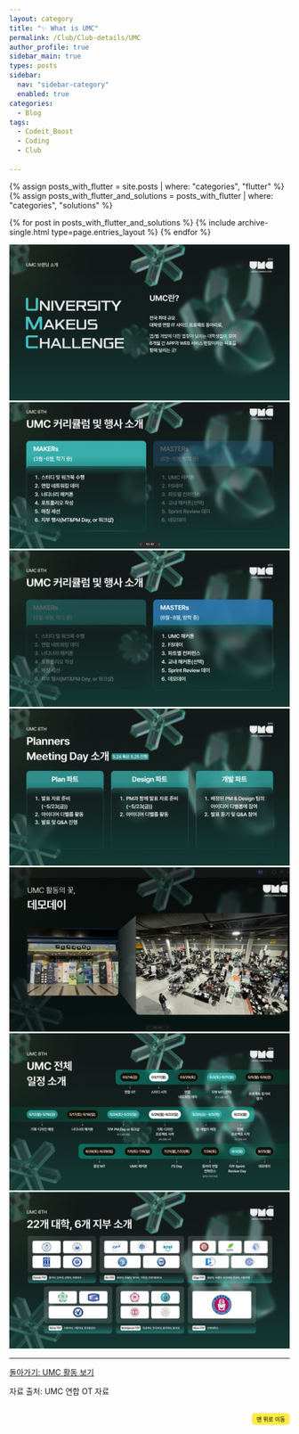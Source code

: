 ```yaml
---
layout: category
title: "✨ What is UMC"
permalink: /Club/Club-details/UMC
author_profile: true
sidebar_main: true
types: posts
sidebar:
  nav: "sidebar-category"
  enabled: true
categories:
  - Blog
tags:
  - Codeit_Boost
  - Coding
  - Club
    
---
```




{% assign posts_with_flutter = site.posts | where: "categories", "flutter" %}
{% assign posts_with_flutter_and_solutions = posts_with_flutter | where: "categories", "solutions" %}

{% for post in posts_with_flutter_and_solutions %}
  {% include archive-single.html type=page.entries_layout %}
{% endfor %}  




<img src="https://raw.githubusercontent.com/park-hoyeon/park-hoyeon.github.io/master/_pages/Club/images/스크린샷 2025-03-24 181002.png">  


<img src="https://raw.githubusercontent.com/park-hoyeon/park-hoyeon.github.io/master/_pages/Club/images/스크린샷 2025-03-24 181022.png">  

<img src="https://raw.githubusercontent.com/park-hoyeon/park-hoyeon.github.io/master/_pages/Club/images/스크린샷 2025-03-24 181047.png">  


<img src="https://raw.githubusercontent.com/park-hoyeon/park-hoyeon.github.io/master/_pages/Club/images/스크린샷 2025-03-24 181120.png">  



<img src="https://raw.githubusercontent.com/park-hoyeon/park-hoyeon.github.io/master/_pages/Club/images/스크린샷 2025-03-24 181136.png">  



<img src="https://raw.githubusercontent.com/park-hoyeon/park-hoyeon.github.io/master/_pages/Club/images/스크린샷 2025-03-24 181154.png">


<img src="https://raw.githubusercontent.com/park-hoyeon/park-hoyeon.github.io/master/_pages/Club/images/스크린샷 2025-03-24 181215.png">


---




[돌아가기: UMC 활동 보기](https://park-hoyeon.github.io/Club/UMC/)  <br>

자료 출처: UMC 연합 OT 자료


<div style="text-align: right; margin-top: 30px;">
  <button onclick="scrollToTop()" style="
    padding: 10px 15x; 
    background-color: #FFEB46; 
    color: black; 
    border: 2px solid #FFEB46; 
    border-radius: 5px; 
    cursor: pointer; 
    font-size: 10px;">
    맨 위로 이동
  </button>
</div>

<script>
  // 맨 위로 이동하는 함수
  function scrollToTop() {
    window.scrollTo({ top: 0, behavior: 'smooth' });
  }
</script>
